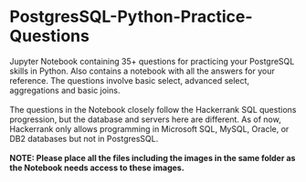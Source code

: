 # PostgresSQL-Python-Practice-Questions
Jupyter Notebook containing 35+ questions for practicing your PostgreSQL skills in Python. Also contains a notebook with all the answers for your reference. The questions involve basic select, advanced select, aggregations and basic joins.
<br>
<br>
The questions in the Notebook closely follow the Hackerrank SQL questions progression, but the database and servers here are different.  As of now, Hackerrank only allows programming in Microsoft SQL, MySQL, Oracle, or DB2 databases but not in PostgresSQL. 
<br>
<br>
**NOTE: Please place all the files including the images in the same folder as the Notebook needs access to these images.**


